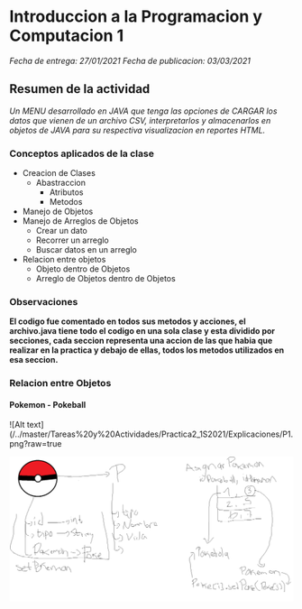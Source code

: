 # Introduccion a la Programacion y Computacion 1

_Fecha de entrega: 27/01/2021_
_Fecha de publicacion: 03/03/2021_

## Resumen de la actividad

_Un MENU desarrollado en JAVA que tenga las opciones de CARGAR los datos que vienen de un archivo CSV, interpretarlos y almacenarlos en objetos de JAVA para su respectiva visualizacion en reportes HTML._

### Conceptos aplicados de la clase
- Creacion de Clases
	- Abastraccion
		- Atributos
		- Metodos
- Manejo de Objetos
- Manejo de Arreglos de Objetos
	- Crear un dato
	- Recorrer un arreglo
	- Buscar datos en un arreglo
- Relacion entre objetos
	- Objeto dentro de Objetos
	- Arreglo de Objetos dentro de Objetos

### Observaciones
**El codigo fue comentado en todos sus metodos y acciones, el archivo.java tiene todo el codigo en una sola clase y esta dividido por secciones, cada seccion representa una accion de las que habia que realizar en la practica y debajo de ellas, todos los metodos utilizados en esa seccion.**

### Relacion entre Objetos

#### Pokemon - Pokeball

![Alt text](/../master/Tareas%20y%20Actividades/Practica2_1S2021/Explicaciones/P1.png?raw=true

![Alt text](Explicaciones/P1.png?raw=true "Title")
